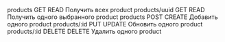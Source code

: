 products GET READ Получить всех product products/uuid GET READ Получить одного выбранного product products POST CREATE Добавить одного product products/:id PUT UPDATE Обновить одного product products/:id DELETE DELETE Удалить одного product